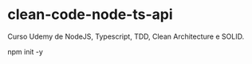 # clean-code-node-ts-api
Curso Udemy de NodeJS, Typescript, TDD, Clean Architecture e SOLID.


npm init -y
